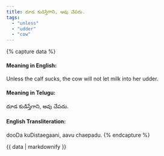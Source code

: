 ```yaml
---
title: దూడ కుడిస్తేగాని, ఆవు చేపదు.
tags:
  - "unless"
  - "udder"
  - "cow"
---
```


{% capture data %}
#### Meaning in English:
Unless the calf sucks, the cow will not let milk into her udder.

#### Meaning in Telugu:
దూడ కుడిస్తేగాని, ఆవు చేపదు.

#### English Transliteration:
dooDa kuDistaegaani, aavu chaepadu.
{% endcapture %}

<div class="notice">{{ data | markdownify }}</div>

